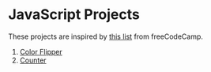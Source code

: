 # JavaScript Projects

These projects are inspired by [this list](https://www.freecodecamp.org/news/javascript-projects-for-beginners/) from freeCodeCamp.

1. [Color Flipper](https://github.com/BogdanNitica99/JavaScript-Projects/blob/master/Color%20Flipper)
2. [Counter](https://github.com/BogdanNitica99/JavaScript-Projects/blob/master/Counter)
